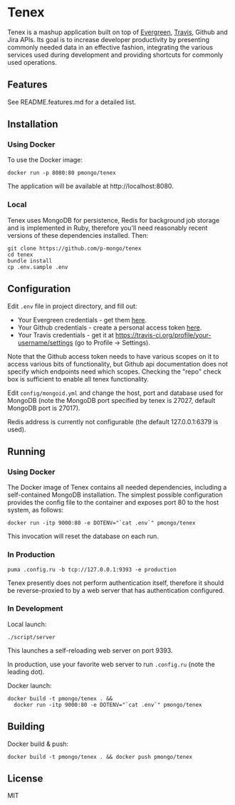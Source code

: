 # Tenex

Tenex is a mashup application built on top of
[Evergreen](https://github.com/evergreen-ci/evergreen/wiki),
[Travis](https://travis-ci.org/), Github and Jira APIs.
Its goal is to increase developer productivity by presenting
commonly needed data in an effective fashion, integrating the various
services used during development and providing shortcuts for commonly used
operations.

## Features

See README.features.md for a detailed list.

## Installation

### Using Docker

To use the Docker image:

    docker run -p 8080:80 pmongo/tenex

The application will be available at http://localhost:8080.

### Local

Tenex uses MongoDB for persistence, Redis for background job storage
and is implemented in Ruby, therefore you'll need reasonably recent versions
of these dependencies installed. Then:

    git clone https://github.com/p-mongo/tenex
    cd tenex
    bundle install
    cp .env.sample .env

## Configuration

Edit `.env` file in project directory, and fill out:

- Your Evergreen credentials - get them [here](https://evergreen.mongodb.com/settings).
- Your Github credentials - create a personal access token [here](https://github.com/settings/tokens).
- Your Travis credentials - get it at https://travis-ci.org/profile/your-username/settings
(go to Profile -> Settings).

Note that the Github access token needs to have various scopes on it
to access various bits of functionality, but Github api documentation
does not specify which endpoints need which scopes. Checking the
"repo" check box is sufficient to enable all tenex functionality.

Edit `config/mongoid.yml` and change the host, port and database used for
MongoDB (note the MongoDB port specified by tenex is 27027, default MongoDB
port is 27017).

Redis address is currently not configurable (the default 127.0.0.1:6379 is used).

## Running

### Using Docker

The Docker image of Tenex contains all needed dependencies, including a
self-contained MongoDB installation. The simplest possible configuration
provides the config file to the container and exposes port 80 to the
host system, as follows:

    docker run -itp 9000:80 -e DOTENV="`cat .env`" pmongo/tenex

This invocation will reset the database on each run.

### In Production

    puma .config.ru -b tcp://127.0.0.1:9393 -e production

Tenex presently does not perform authentication itself, therefore it should be
reverse-proxied to by a web server that has authentication configured.

### In Development

Local launch:

    ./script/server

This launches a self-reloading web server on port 9393.

In production, use your favorite web server to run `.config.ru` (note the
leading dot).

Docker launch:

    docker build -t pmongo/tenex . &&
      docker run -itp 9000:80 -e DOTENV="`cat .env`" pmongo/tenex

## Building

Docker build & push:

    docker build -t pmongo/tenex . && docker push pmongo/tenex

## License

MIT
